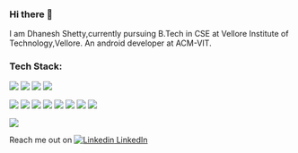### Hi there 👋
I am Dhanesh Shetty,currently pursuing B.Tech in CSE at Vellore Institute of Technology,Vellore.
An android developer at ACM-VIT.

### Tech Stack:

![](https://img.shields.io/badge/Code-Java-informational?style=flat&logo=java&logoColor=white&color=2a7afa)
![](https://img.shields.io/badge/Code-Kotlin-informational?style=flat&logo=kotlin&logoColor=white&color=2a7afa)
![](https://img.shields.io/badge/Code-Python-informational?style=flat&logo=python&logoColor=white&color=2a7afa)
![](https://img.shields.io/badge/Code-C++-informational?style=flat&logo=cpp&logoColor=white&color=2a7afa)

![](https://img.shields.io/badge/Development-Android-informational?style=flat&logo=android&logoColor=white&color=65d362)
![](https://img.shields.io/badge/-XML-informational?style=flat&logo=xml&logoColor=white&color=65d362)
![](https://img.shields.io/badge/Database-Room-informational?style=flat&logo=room&logoColor=white&color=65d362)
![](https://img.shields.io/badge/Library-Retrofit-informational?style=flat&logo=retrofit&logoColor=white&color=65d362)
![](https://img.shields.io/badge/Architecture-MVVM-informational?style=flat&logo=mvvm&logoColor=white&color=65d362)
![](https://img.shields.io/badge/-Firebase-informational?style=flat&logo=firebase&logoColor=white&color=65d362)
![](https://img.shields.io/badge/-REST_API-informational?style=flat&logo=api&logoColor=white&color=65d362)
![](https://img.shields.io/badge/-JSON-informational?style=flat&logo=json&logoColor=white&color=65d362)


![](https://img.shields.io/badge/-SQL-informational?style=flat&logo=sql&logoColor=white&color=65d362)



Reach me out on 
[![Linkedin](https://i.stack.imgur.com/gVE0j.png) LinkedIn](https://www.linkedin.com/in/dhanesh-shetty/)
&nbsp;
<!--
**DhaneshShetty/DhaneshShetty** is a ✨ _special_ ✨ repository because its `README.md` (this file) appears on your GitHub profile.

Here are some ideas to get you started:

- 🔭 I’m currently working on ...
- 🌱 I’m currently learning ...
- 👯 I’m looking to collaborate on ...
- 🤔 I’m looking for help with ...
- 💬 Ask me about ...
- 📫 How to reach me: ...
- 😄 Pronouns: ...
- ⚡ Fun fact: ...
-->
